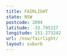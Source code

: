```yaml
---
title: FAIRLIGHT
state: NSW
postcode: 2094
latitude: -33.795227
longitude: 151.273242
url: /nsw/fairlight/
layout: suburb
---
```

